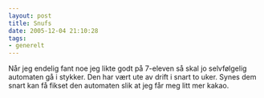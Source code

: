 ```yaml
---
layout: post
title: Snufs
date: 2005-12-04 21:10:28
tags: 
- generelt
---
```

Når jeg endelig fant noe jeg likte godt på 7-eleven så skal jo selvfølgelig automaten gå i stykker. Den har vært ute av drift i snart to uker. Synes dem snart kan få fikset den automaten slik at jeg får meg litt mer kakao.
